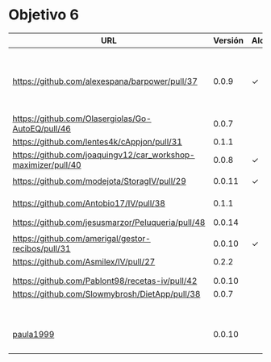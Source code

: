 # Objetivo 6

| URL                                                           | Versión | Alcanzado |
|---------------------------------------------------------------|---------|-----------|
| <!-- Enlace de noise-kngdm -->                                |         |           |
| <!-- Enlace de Esturillo98 -->                                |         |           |
| <!-- Enlace de LuisArostegui -->                              |         |           |
| <!-- Enlace de Paszser -->                                    |         |           |
| <!-- Enlace de Mapachana -->                                  |         |           |
| <!-- Enlace de eantoniocalo18 -->                             |         |           |
| <!-- Enlace de NachoCarher -->                                |         |           |
| <!-- Enlace de C L A -->                                      |         |           |
| <!-- Enlace de Balrrach -->                                   |         |           |
| https://github.com/alexespana/barpower/pull/37                | 0.0.9   |   ✓       |
| <!-- Enlace de Javierexmar -->                                |         |           |
| <!-- Enlace de MarinoFajardo -->                              |         |           |
| <!-- Enlace de danifm1321 -->                                 |         |           |
| <!-- Enlace de josevilchez247 -->                             |         |           |
| <!-- Enlace de arguellesm -->                                 |         |           |
| <!-- Enlace de DFolchA -->                                    |         |           |
| <!-- Enlace de JaimeGM96 -->                                  |         |           |
| <!-- Enlace de agr8 -->                                       |         |           |
| https://github.com/Olasergiolas/Go-AutoEQ/pull/46             | 0.0.7   |           |
| https://github.com/lentes4k/cAppjon/pull/31                   | 0.1.1   |           |
| https://github.com/joaquingv12/car_workshop-maximizer/pull/40 | 0.0.8   |  ✓        |
| <!-- Enlace de gomares -->                                    |         |           |
| https://github.com/modejota/StoragIV/pull/29                  | 0.0.11  | ✓         |
| <!-- Enlace de argelion14 -->                                 |         |           |
| <!-- Enlace de juanmihdz -->                                  |         |           |
| <!-- Enlace de venrra -->                                     |         |           |
| https://github.com/Antobio17/IV/pull/38                       | 0.1.1   |           |
| <!-- Enlace de manujurado1 -->                                |         |           |
| <!-- Enlace de migueorg -->                                   |         |           |
| https://github.com/jesusmarzor/Peluqueria/pull/48             | 0.0.14  |           |
| <!-- Enlace de francisco3207 -->                              |         |           |
| https://github.com/amerigal/gestor-recibos/pull/31            | 0.0.10  | ✓         |
| https://github.com/Asmilex/IV/pull/27                         | 0.2.2   |           |
| <!-- Enlace de ismaelmontesinos -->                           |         |           |
| <!-- Enlace de morevi -->                                     |         |           |
| https://github.com/Pablont98/recetas-iv/pull/42               | 0.0.10  |           |
| https://github.com/Slowmybrosh/DietApp/pull/38                | 0.0.7   |           |
| <!-- Enlace de sorozcov -->                                   |         |           |
| <!-- Enlace de jlortega00 -->                                 |         |           |
| <!-- Enlace de Xileon310 -->                                  |         |           |
| <!-- Enlace de Parka015 -->                                   |         |           |
| <!-- Enlace de edusegrich -->                                 |         |           |
| <!-- Enlace de LuisSS20 -->                                   |         |           |
| <!-- Enlace de juanfran00 -->                                 |         |           |
| <!-- Enlace de Albertotc99 -->                                |         |           |
| <!-- Enlace de aleveji -->                                    |         |           |
| [paula1999](https://github.com/paula1999/Tune-in/pull/22)     | 0.0.10  |           |
| <!-- Enlace de xCyal -->                                      |         |           |
| <!-- Enlace de vlljuan99 -->                                  |         |           |
| <!-- Enlace de JAntonioVR -->                                 |         |           |
| <!-- Enlace de pablozafra97 -->                               |         |           |
